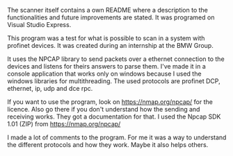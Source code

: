 The scanner itself contains a own README where a description to the functionalities and future improvements are stated. It was programed on Visual Studio Express.

This program was a test for what is possible to scan in a system with profinet devices. It was created during an internship at the BMW Group.

It uses the NPCAP library to send packets over a ethernet connection to the devices and listens for theirs answers to parse them. I've made it in a console application that works only on windows because I used the windows libraries for multithreading. The used protocols are profinet DCP, ethernet, ip, udp and dce rpc.

If you want to use the program, look on https://nmap.org/npcap/ for the licence. Also go there if you don't understand how the sending and receiving works. They got a documentation for that. I used the Npcap SDK 1.01 (ZIP) from https://nmap.org/npcap/

I made a lot of comments to the program. For me it was a way to understand the different protocols and how they work. Maybe it also helps others.
